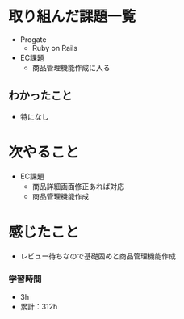 # 取り組んだ課題一覧

- Progate
    - Ruby on Rails
- EC課題 
    - 商品管理機能作成に入る

## わかったこと

-  特になし

# 次やること

- EC課題 
    - 商品詳細画面修正あれば対応
    - 商品管理機能作成

# 感じたこと

- レビュー待ちなので基礎固めと商品管理機能作成

### 学習時間

- 3h
- 累計：312h
